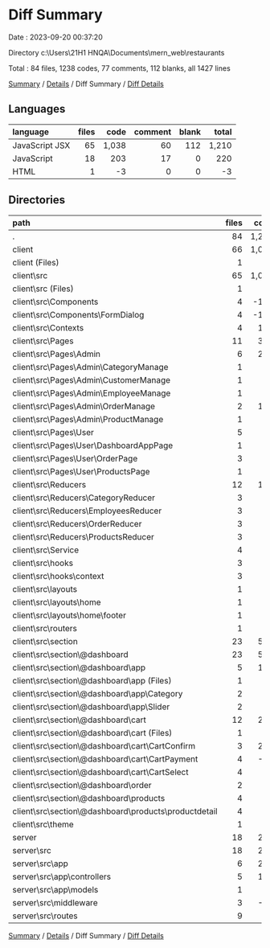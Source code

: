 # Diff Summary

Date : 2023-09-20 00:37:20

Directory c:\\Users\\21H1 HNQA\\Documents\\mern_web\\restaurants

Total : 84 files,  1238 codes, 77 comments, 112 blanks, all 1427 lines

[Summary](results.md) / [Details](details.md) / Diff Summary / [Diff Details](diff-details.md)

## Languages
| language | files | code | comment | blank | total |
| :--- | ---: | ---: | ---: | ---: | ---: |
| JavaScript JSX | 65 | 1,038 | 60 | 112 | 1,210 |
| JavaScript | 18 | 203 | 17 | 0 | 220 |
| HTML | 1 | -3 | 0 | 0 | -3 |

## Directories
| path | files | code | comment | blank | total |
| :--- | ---: | ---: | ---: | ---: | ---: |
| . | 84 | 1,238 | 77 | 112 | 1,427 |
| client | 66 | 1,035 | 60 | 112 | 1,207 |
| client (Files) | 1 | -3 | 0 | 0 | -3 |
| client\\src | 65 | 1,038 | 60 | 112 | 1,210 |
| client\\src (Files) | 1 | 3 | 0 | 0 | 3 |
| client\\src\\Components | 4 | -113 | -15 | -7 | -135 |
| client\\src\\Components\\FormDialog | 4 | -113 | -15 | -7 | -135 |
| client\\src\\Contexts | 4 | 130 | -10 | 13 | 133 |
| client\\src\\Pages | 11 | 309 | 49 | 25 | 383 |
| client\\src\\Pages\\Admin | 6 | 288 | 44 | 23 | 355 |
| client\\src\\Pages\\Admin\\CategoryManage | 1 | 31 | 0 | 1 | 32 |
| client\\src\\Pages\\Admin\\CustomerManage | 1 | 11 | 1 | -2 | 10 |
| client\\src\\Pages\\Admin\\EmployeeManage | 1 | 24 | 0 | 1 | 25 |
| client\\src\\Pages\\Admin\\OrderManage | 2 | 192 | 42 | 20 | 254 |
| client\\src\\Pages\\Admin\\ProductManage | 1 | 30 | 1 | 3 | 34 |
| client\\src\\Pages\\User | 5 | 21 | 5 | 2 | 28 |
| client\\src\\Pages\\User\\DashboardAppPage | 1 | 7 | 0 | -2 | 5 |
| client\\src\\Pages\\User\\OrderPage | 3 | 13 | 5 | 4 | 22 |
| client\\src\\Pages\\User\\ProductsPage | 1 | 1 | 0 | 0 | 1 |
| client\\src\\Reducers | 12 | 131 | 0 | 16 | 147 |
| client\\src\\Reducers\\CategoryReducer | 3 | 29 | 0 | 3 | 32 |
| client\\src\\Reducers\\EmployeesReducer | 3 | 35 | 0 | 3 | 38 |
| client\\src\\Reducers\\OrderReducer | 3 | 51 | 0 | 8 | 59 |
| client\\src\\Reducers\\ProductsReducer | 3 | 16 | 0 | 2 | 18 |
| client\\src\\Service | 4 | 40 | 0 | 2 | 42 |
| client\\src\\hooks | 3 | 14 | 4 | 2 | 20 |
| client\\src\\hooks\\context | 3 | 14 | 4 | 2 | 20 |
| client\\src\\layouts | 1 | -1 | 0 | 0 | -1 |
| client\\src\\layouts\\home | 1 | -1 | 0 | 0 | -1 |
| client\\src\\layouts\\home\\footer | 1 | -1 | 0 | 0 | -1 |
| client\\src\\routers | 1 | 4 | 0 | 0 | 4 |
| client\\src\\section | 23 | 520 | 31 | 60 | 611 |
| client\\src\\section\\@dashboard | 23 | 520 | 31 | 60 | 611 |
| client\\src\\section\\@dashboard\\app | 5 | 113 | 9 | 15 | 137 |
| client\\src\\section\\@dashboard\\app (Files) | 1 | 2 | 0 | 1 | 3 |
| client\\src\\section\\@dashboard\\app\\Category | 2 | 63 | 6 | 9 | 78 |
| client\\src\\section\\@dashboard\\app\\Slider | 2 | 48 | 3 | 5 | 56 |
| client\\src\\section\\@dashboard\\cart | 12 | 284 | 19 | 36 | 339 |
| client\\src\\section\\@dashboard\\cart (Files) | 1 | 17 | 0 | 0 | 17 |
| client\\src\\section\\@dashboard\\cart\\CartConfirm | 3 | 283 | 6 | 15 | 304 |
| client\\src\\section\\@dashboard\\cart\\CartPayment | 4 | -52 | 12 | 10 | -30 |
| client\\src\\section\\@dashboard\\cart\\CartSelect | 4 | 36 | 1 | 11 | 48 |
| client\\src\\section\\@dashboard\\order | 2 | 36 | 2 | 4 | 42 |
| client\\src\\section\\@dashboard\\products | 4 | 87 | 1 | 5 | 93 |
| client\\src\\section\\@dashboard\\products\\productdetail | 4 | 87 | 1 | 5 | 93 |
| client\\src\\theme | 1 | 1 | 1 | 1 | 3 |
| server | 18 | 203 | 17 | 0 | 220 |
| server\\src | 18 | 203 | 17 | 0 | 220 |
| server\\src\\app | 6 | 202 | 0 | 9 | 211 |
| server\\src\\app\\controllers | 5 | 165 | 0 | 9 | 174 |
| server\\src\\app\\models | 1 | 37 | 0 | 0 | 37 |
| server\\src\\middleware | 3 | -16 | -1 | -7 | -24 |
| server\\src\\routes | 9 | 17 | 18 | -2 | 33 |

[Summary](results.md) / [Details](details.md) / Diff Summary / [Diff Details](diff-details.md)